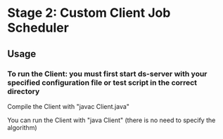 # Stage 2: Custom Client Job Scheduler

## Usage

### To run the Client: you must first start ds-server with your specified configuration file or test script in the correct directory

Compile the Client with "javac Client.java"

You can run the Client with "java Client" (there is no need to specify the algorithm)
